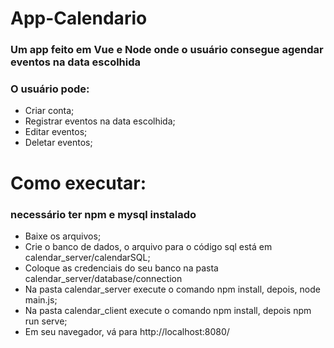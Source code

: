 # App-Calendario

### Um app feito em Vue e Node onde o usuário consegue agendar eventos na data escolhida

### O usuário pode: 

- Criar conta;
- Registrar eventos na data escolhida;
- Editar eventos;
- Deletar eventos;

# Como executar:

### necessário ter npm e mysql instalado

- Baixe os arquivos;
- Crie o banco de dados, o arquivo para o código sql está em calendar_server/calendarSQL;
- Coloque as credenciais do seu banco na pasta calendar_server/database/connection
- Na pasta calendar_server execute o comando npm install, depois, node main.js;
- Na pasta calendar_client execute o comando npm install, depois npm run serve;
- Em seu navegador, vá para  http://localhost:8080/
